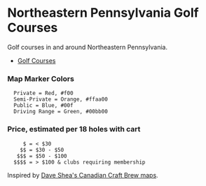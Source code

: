 Northeastern Pennsylvania Golf Courses
========================

Golf courses in and around Northeastern Pennsylvania.

* [Golf Courses](https://github.com/kyleruane/nepa-golf-course-map/blob/master/golf-courses.geojson)

### Map Marker Colors

```
  Private = Red, #f00
  Semi-Private = Orange, #ffaa00
  Public = Blue, #00f
  Driving Range = Green, #00bb00
```

### Price, estimated per 18 holes with cart

```
     $ = < $30
    $$ = $30 - $50
   $$$ = $50 - $100
  $$$$ = > $100 & clubs requiring membership  
```

Inspired by [Dave Shea's Canadian Craft Brew maps](https://github.com/mezzoblue/canadian-craft-breweries).